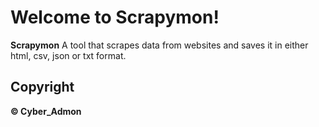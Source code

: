 # Welcome to Scrapymon!

 **Scrapymon**
A tool that scrapes data from websites and saves it in either html, csv, json or txt format.





## Copyright
**&copy; Cyber_Admon**
